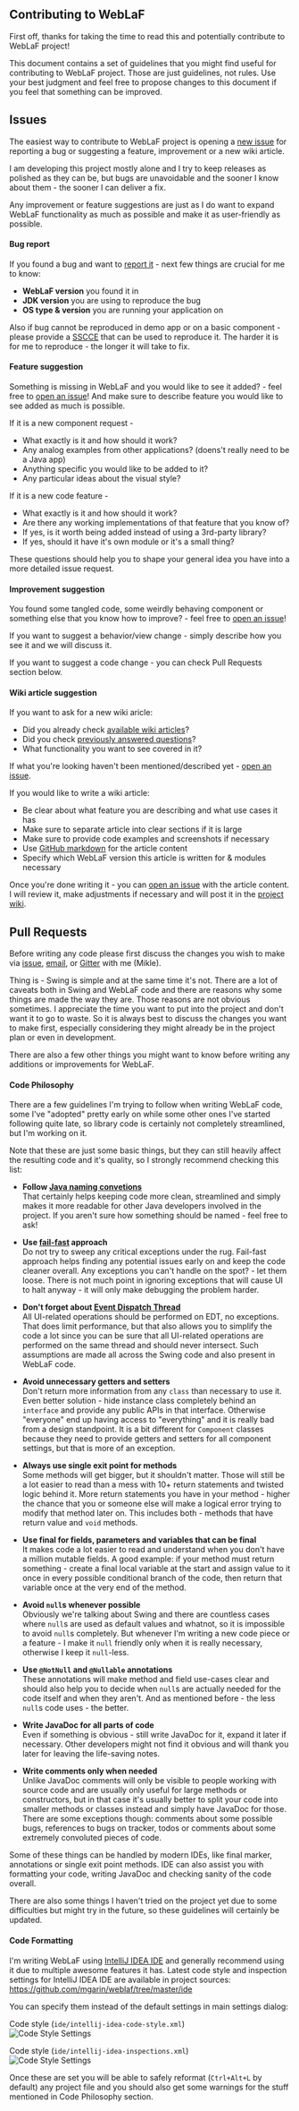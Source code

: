 Contributing to WebLaF
---

First off, thanks for taking the time to read this and potentially contribute to WebLaF project!

This document contains a set of guidelines that you might find useful for contributing to WebLaF project. Those are just guidelines, not rules. Use your best judgment and feel free to propose changes to this document if you feel that something can be improved.


Issues
---

The easiest way to contribute to WebLaF project is opening a [new issue](https://github.com/mgarin/weblaf/issues/new) for reporting a bug or suggesting a feature, improvement or a new wiki article.
 
 I am developing this project mostly alone and I try to keep releases as polished as they can be, but bugs are unavoidable and the sooner I know about them - the sooner I can deliver a fix. 
 
 Any improvement or feature suggestions are just as I do want to expand WebLaF functionality as much as possible and make it as user-friendly as possible.

#### Bug report

If you found a bug and want to [report it](https://github.com/mgarin/weblaf/issues/new) - next few things are crucial for me to know:

- **WebLaF version** you found it in
- **JDK version** you are using to reproduce the bug
- **OS type & version** you are running your application on

Also if bug cannot be reproduced in demo app or on a basic component - please provide a [SSCCE](http://sscce.org/) that can be used to reproduce it. The harder it is for me to reproduce - the longer it will take to fix.

#### Feature suggestion

Something is missing in WebLaF and you would like to see it added? - feel free to [open an issue](https://github.com/mgarin/weblaf/issues/new)! And make sure to describe feature you would like to see added as much is possible.

If it is a new component request -

- What exactly is it and how should it work?
- Any analog examples from other applications? (doens't really need to be a Java app)
- Anything specific you would like to be added to it?
- Any particular ideas about the visual style?

If it is a new code feature -

- What exactly is it and how should it work?
- Are there any working implementations of that feature that you know of?
- If yes, is it worth being added instead of using a 3rd-party library?
- If yes, should it have it's own module or it's a small thing?

These questions should help you to shape your general idea you have into a more detailed issue request. 

#### Improvement suggestion

You found some tangled code, some weirdly behaving component or something else that you know how to improve? - feel free to [open an issue](https://github.com/mgarin/weblaf/issues/new)!

If you want to suggest a behavior/view change - simply describe how you see it and we will discuss it.

If you want to suggest a code change - you can check Pull Requests section below.

#### Wiki article suggestion

If you want to ask for a new wiki aricle:

- Did you already check [available wiki articles](https://github.com/mgarin/weblaf/wiki)?
- Did you check [previously answered questions](https://github.com/mgarin/weblaf/issues?q=label%3Aquestion+is%3Aclosed)?
- What functionality you want to see covered in it?

If what you're looking haven't been mentioned/described yet - [open an issue](https://github.com/mgarin/weblaf/issues/new).

If you would like to write a wiki article:

- Be clear about what feature you are describing and what use cases it has
- Make sure to separate article into clear sections if it is large
- Make sure to provide code examples and screenshots if necessary
- Use [GitHub markdown](https://guides.github.com/features/mastering-markdown/) for the article content 
- Specify which WebLaF version this article is written for & modules necessary

Once you're done writing it - you can [open an issue](https://github.com/mgarin/weblaf/issues/new) with the article content. I will review it, make adjustments if necessary and will post it in the [project wiki](https://github.com/mgarin/weblaf/wiki).


Pull Requests
---

Before writing any code please first discuss the changes you wish to make via [issue](https://github.com/mgarin/weblaf/issues/new), [email](mailto:mgarin@alee.com), or [Gitter](https://gitter.im/mgarin/weblaf) with me (Mikle).

Thing is - Swing is simple and at the same time it's not. There are a lot of caveats both in Swing and WebLaF code and there are reasons why some things are made the way they are. Those reasons are not obvious sometimes. I appreciate the time you want to put into the project and don't want it to go to waste. So it is always best to discuss the changes you want to make first, especially considering they might already be in the project plan or even in development.

There are also a few other things you might want to know before writing any additions or improvements for WebLaF.

#### Code Philosophy

There are a few guidelines I'm trying to follow when writing WebLaF code, some I've "adopted" pretty early on while some other ones I've started following quite late, so library code is certainly not completely streamlined, but I'm working on it.

Note that these are just some basic things, but they can still heavily affect the resulting code and it's quality, so I strongly recommend checking this list:

- **Follow [Java naming convetions](https://www.oracle.com/technetwork/java/codeconventions-135099.html)**<br>That certainly helps keeping code more clean, streamlined and simply makes it more readable for other Java developers involved in the project. If you aren't sure how something should be named - feel free to ask! 

- **Use [fail-fast](https://en.wikipedia.org/wiki/Fail-fast) approach**<br>Do not try to sweep any critical exceptions under the rug. Fail-fast approach helps finding any potential issues early on and keep the code cleaner overall. Any exceptions you can't handle on the spot? - let them loose. There is not much point in ignoring exceptions that will cause UI to halt anyway - it will only make debugging the problem harder.

- **Don't forget about [Event Dispatch Thread](https://github.com/mgarin/weblaf/wiki/Event-Dispatch-Thread)**<br>All UI-related operations should be performed on EDT, no exceptions. That does limit performance, but that also allows you to simplify the code a lot since you can be sure that all UI-related operations are performed on the same thread and should never intersect. Such assumptions are made all across the Swing code and also present in WebLaF code.

- **Avoid unnecessary getters and setters**<br>Don't return more information from any `class` than necessary to use it. Even better solution - hide instance class completely behind an `interface` and provide any public APIs in that interface. Otherwise "everyone" end up having access to "everything" and it is really bad from a design standpoint. It is a bit different for `Component` classes because they need to provide getters and setters for all component settings, but that is more of an exception.

- **Always use single exit point for methods**<br>Some methods will get bigger, but it shouldn't matter. Those will still be a lot easier to read than a mess with 10+ return statements and twisted logic behind it. More return statements you have in your method - higher the chance that you or someone else will make a logical error trying to modify that method later on. This includes both - methods that have return value and `void`  methods.

- **Use final for fields, parameters and variables that can be final**<br>It makes code a lot easier to read and understand when you don't have a million mutable fields. A good example: if your method must return something - create a final local variable at the start and assign value to it once in every possible conditional branch of the code, then return that variable once at the very end of the method.

- **Avoid `null`s whenever possible**<br>Obviously we're talking about Swing and there are countless cases where `null`s are used as default values and whatnot, so it is impossible to avoid `null`s completely. But whenever I'm writing a new code piece or a feature - I make it `null` friendly only when it is really necessary, otherwise I keep it `null`-less.

- **Use `@NotNull` and `@Nullable` annotations**<br>These annotations will make method and field use-cases clear and should also help you to decide when `null`s are actually needed for the code itself and when they aren't. And as mentioned before - the less `null`s code uses - the better.

- **Write JavaDoc for all parts of code**<br>Even if something is obvious - still write JavaDoc for it, expand it later if necessary. Other developers might not find it obvious and will thank you later for leaving the life-saving notes.

- **Write comments only when needed**<br>Unlike JavaDoc comments will only be visible to people working with source code and are usually only useful for large methods or constructors, but in that case it's usually better to split your code into smaller methods or classes instead and simply have JavaDoc for those. There are some exceptions though: comments about some possible bugs, references to bugs on tracker, todos or comments about some extremely convoluted pieces of code.  

Some of these things can be handled by modern IDEs, like final marker, annotations or single exit point methods. IDE can also assist you with formatting your code, writing JavaDoc and checking sanity of the code overall.

There are also some things I haven't tried on the project yet due to some difficulties but might try in the future, so these guidelines will certainly be updated.

#### Code Formatting

I'm writing WebLaF using [IntelliJ IDEA IDE](https://www.jetbrains.com/idea/) and generally recommend using it due to multiple awesome features it has. Latest code style and inspection settings for IntelliJ IDEA IDE are available in project sources:<br>
https://github.com/mgarin/weblaf/tree/master/ide

You can specify them instead of the default settings in main settings dialog:

Code style (`ide/intellij-idea-code-style.xml`)<br>
![Code Style Settings](./screenshots/code-style-settings.png)

Code style (`ide/intellij-idea-inspections.xml`)<br>
![Code Style Settings](./screenshots/inspection-settings.png)

Once these are set you will be able to safely reformat (`Ctrl+Alt+L` by default) any project file and you should also get some warnings for the stuff mentioned in Code Philosophy section.